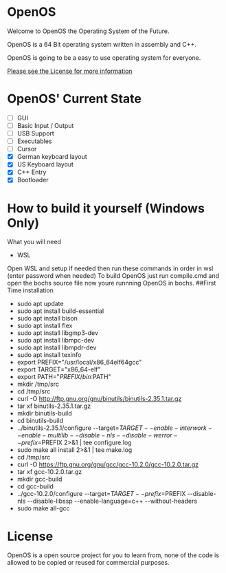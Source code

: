 # OpenOS
Welcome to OpenOS the Operating System of the Future.

OpenOS is a 64 Bit operating system written in assembly and C++.

OpenOS is going to be a easy to use operating system for everyone.

[Please see the License for more information](#license)

# OpenOS' Current State
 - [ ] GUI
 - [ ] Basic Input / Output
 - [ ] USB Support
 - [ ] Executables
 - [ ] Cursor
 - [X] German keyboard layout
 - [X] US Keyboard layout
 - [X] C++ Entry
 - [X] Bootloader

# How to build it yourself (Windows Only)
What you will need 
  - WSL

Open WSL and setup if needed then run these commands in order in wsl (enter password when needed)
To build OpenOS just run compile.cmd and open the bochs source file now youre runnning OpenOS in bochs.
##First Time installation
 - sudo apt update
 - sudo apt install build-essential
 - sudo apt install bison
 - sudo apt install flex
 - sudo apt install libgmp3-dev
 - sudo apt install libmpc-dev
 - sudo apt install libmpdr-dev
 - sudo apt install texinfo
 - export PREFIX="/usr/local/x86_64elf64gcc"
 - export TARGET="x86_64-elf"
 - export PATH="$PREFIX/bin:$PATH"
 - mkdir /tmp/src
 - cd /tmp/src
 - curl -O http://ftp.gnu.org/gnu/binutils/binutils-2.35.1.tar.gz
 - tar xf binutils-2.35.1.tar.gz
 - mkdir binutils-build
 - cd binutils-build
 - ../binutils-2.35.1/configure --target=$TARGET --enable-interwork --enable-multilib --disable-nls --disable-werror --prefix=$PREFIX 2>&1 | tee configure.log
 - sudo make all install 2>&1 | tee make.log
 - cd /tmp/src
 - curl -O https://ftp.gnu.org/gnu/gcc/gcc-10.2.0/gcc-10.2.0.tar.gz
 - tar xf gcc-10.2.0.tar.gz
 - mkdir gcc-build
 - cd gcc-build
 - ../gcc-10.2.0/configure --target=$TARGET --prefix=$PREFIX --disable-nls --disable-libssp --enable-language=c++ --without-headers
 - sudo make all-gcc

# License
OpenOS is a open source project for you to learn from, none of the code is allowed to be copied or reused for commercial purposes.

